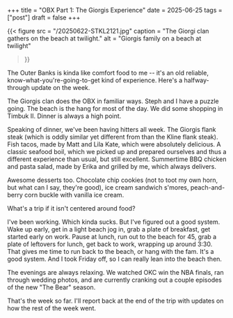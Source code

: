 +++
title = "OBX Part 1: The Giorgis Experience"
date = 2025-06-25
tags = ["post"]
draft = false
+++

{{< 
    figure src = "/20250622-STKL2121.jpg" 
    caption = "The Giorgi clan gathers on the beach at twilight." 
    alt = "Giorgis family on a beach at twilight"
>}}

The Outer Banks is kinda like comfort food to me -- it's an old reliable, know-what-you're-going-to-get kind of experience. Here's a halfway-through update on the week. 

The Giorgis clan does the OBX in familiar ways. Steph and I have a puzzle going. The beach is the hang for most of the day. We did some shopping in Timbuk II. Dinner is always a high point. 

Speaking of dinner, we've been having hitters all week. The Giorgis flank steak (which is oddly similar yet different from than the Kline flank steak). Fish tacos, made by Matt and Lila Kate, which were absolutely delicious. A classic seafood boil, which we picked up and prepared ourselves and thus a different experience than usual, but still excellent. Summertime BBQ chicken and pasta salad, made by Erika and grilled by me, which always delivers. 

Awesome desserts too. Chocolate chip cookies (not to toot my own horn, but what can I say, they're good), ice cream sandwich s'mores, peach-and-berry corn buckle with vanilla ice cream. 

What's a trip if it isn't centered around food? 

I've been working. Which kinda sucks. But I've figured out a good system. Wake up early, get in a light beach jog in, grab a plate of breakfast, get started early on work. Pause at lunch, run out to the beach for 45, grab a plate of leftovers for lunch, get back to work, wrapping up around 3:30. That gives me time to run back to the beach, or hang with the fam. It's a good system. And I took Friday off, so I can really lean into the beach then. 

The evenings are always relaxing. We watched OKC win the NBA finals, ran through wedding photos, and are currently cranking out a couple episodes of the new "The Bear" season. 

That's the week so far. I'll report back at the end of the trip with updates on how the rest of the week went. 